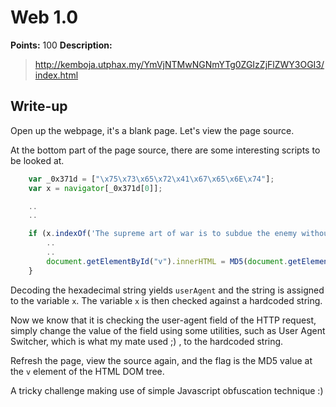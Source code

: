 # Web 1.0

**Points:** 100
**Description:** 

> http://kemboja.utphax.my/YmVjNTMwNGNmYTg0ZGIzZjFlZWY3OGI3/index.html

## Write-up

Open up the webpage, it's a blank page. Let's view the page source.

At the bottom part of the page source, there are some interesting scripts to be looked at.

```js
    var _0x371d = ["\x75\x73\x65\x72\x41\x67\x65\x6E\x74"];
    var x = navigator[_0x371d[0]];

    ..
    ..

    if (x.indexOf('The supreme art of war is to subdue the enemy without fighting.') >= 0) {
        ..
        ..
        document.getElementById("v").innerHTML = MD5(document.getElementById("v").innerHTML)
    }
```

Decoding the hexadecimal string yields `userAgent` and the string is assigned to the variable `x`. The variable `x` is then checked against a hardcoded string.

Now we know that it is checking the user-agent field of the HTTP request, simply change the value of the field using some utilities, such as User Agent Switcher, which is what my mate used ;) , to the hardcoded string.

Refresh the page, view the source again, and the flag is the MD5 value at the `v` element of the HTML DOM tree.

A tricky challenge making use of simple Javascript obfuscation technique :)
